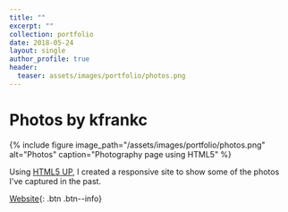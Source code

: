 ```yaml
---
title: ""
excerpt: ""
collection: portfolio
date: 2018-05-24
layout: single
author_profile: true
header:
  teaser: assets/images/portfolio/photos.png
---
```


# Photos by kfrankc

{% include figure image_path="/assets/images/portfolio/photos.png" alt="Photos" caption="Photography page using HTML5" %}

Using [HTML5 UP](https://html5up.net/), I created a responsive site to show some of the photos I've captured in the past.

[Website](https://kfrankc.com/photos/){: .btn .btn--info}